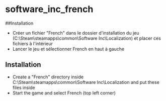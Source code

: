 # software_inc_french

##Installation

* Créer un fichier "French" dans le dossier d'installation du jeu (C:\Steam\steamapps\common\Software Inc\Localization) et placer ces fichiers à l'intérieur
* Lancer le jeu et sélectionner French en haut à gauche

## Installation

* Create a "French" directory inside C:\Steam\steamapps\common\Software Inc\Localization and put these files inside
* Start the game and select French (top left corner)
